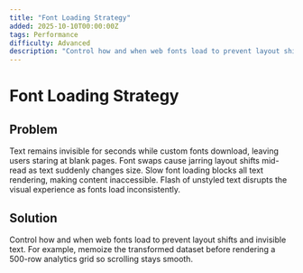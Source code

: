 ```yaml
---
title: "Font Loading Strategy"
added: 2025-10-10T00:00:00Z
tags: Performance
difficulty: Advanced
description: "Control how and when web fonts load to prevent layout shifts and invisible text."
---
```

# Font Loading Strategy

## Problem

Text remains invisible for seconds while custom fonts download, leaving users staring at blank pages. Font swaps cause jarring layout shifts mid-read as text suddenly changes size. Slow font loading blocks all text rendering, making content inaccessible. Flash of unstyled text disrupts the visual experience as fonts load inconsistently.

## Solution

Control how and when web fonts load to prevent layout shifts and invisible text. For example, memoize the transformed dataset before rendering a 500-row analytics grid so scrolling stays smooth.
